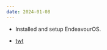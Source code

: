 ```yaml
---
date: 2024-01-08
---
```


- Installed and setup EndeavourOS.

- [twt](https://x.com/byt3h3ad/status/1877099756494717027)
